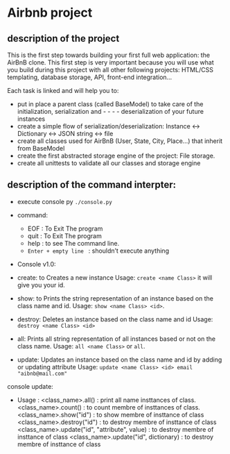 # Airbnb project

## description of the project

This is the first step towards building your first full web application: the AirBnB clone. This first step is very important because you will use what you build during this project with all other following projects: HTML/CSS templating, database storage, API, front-end integration…

Each task is linked and will help you to:

- put in place a parent class (called BaseModel) to take care of the initialization,
  serialization and - - - - deserialization of your future instances
- create a simple flow of serialization/deserialization: Instance <-> Dictionary <-> JSON string <-> file
- create all classes used for AirBnB (User, State, City, Place…) that inherit from BaseModel
- create the first abstracted storage engine of the project: File storage.
- create all unittests to validate all our classes and storage engine

## description of the command interpter:

- execute console py `./console.py`
- command:

  - EOF : To Exit The program
  - quit : To Exit The program
  - help : to see The command line.
  - `Enter + empty line ` : shouldn’t execute anything

- Console v1.0:

- create: to Creates a new instance
  Usage: `create <name Class>` it will give you your id.

- show: to Prints the string representation of an instance based on the class name and id.
  Usage: `show <name Class> <id>`.

- destroy: Deletes an instance based on the class name and id
  Usage: `destroy <name Class> <id>`

- all: Prints all string representation of all instances based or not on the class name.
  Usage: `all <name Class>` or `all`.

- update: Updates an instance based on the class name and id by adding or updating attribute
  Usage: `update <name Class> <id> email "aibnb@mail.com"`

console update:

- Usage :
  <class_name>.all() : print all name insttances of class.
  <class_name>.count() : to count membre of insttances of class.
  <class_name>.show("id") : to show membre of insttance of class
  <class_name>.destroy("id") : to destroy membre of insttance of class
  <class_name>.update("id", "attribute", value) : to destroy membre of insttance of class
  <class_name>.update("id", dictionary) : to destroy membre of insttance of class
